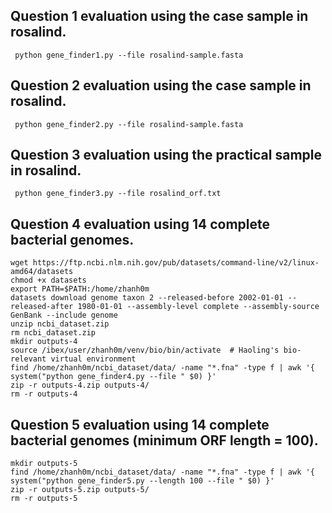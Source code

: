 ## Question 1 evaluation using the case sample in rosalind.

```shell
 python gene_finder1.py --file rosalind-sample.fasta
```

## Question 2 evaluation using the case sample in rosalind.

```shell
 python gene_finder2.py --file rosalind-sample.fasta
```

## Question 3 evaluation using the practical sample in rosalind.

```shell
 python gene_finder3.py --file rosalind_orf.txt
```

## Question 4 evaluation using 14 complete bacterial genomes.

```shell
wget https://ftp.ncbi.nlm.nih.gov/pub/datasets/command-line/v2/linux-amd64/datasets
chmod +x datasets
export PATH=$PATH:/home/zhanh0m
datasets download genome taxon 2 --released-before 2002-01-01 --released-after 1980-01-01 --assembly-level complete --assembly-source GenBank --include genome
unzip ncbi_dataset.zip
rm ncbi_dataset.zip
mkdir outputs-4
source /ibex/user/zhanh0m/venv/bio/bin/activate  # Haoling's bio-relevant virtual environment
find /home/zhanh0m/ncbi_dataset/data/ -name "*.fna" -type f | awk '{ system("python gene_finder4.py --file " $0) }'
zip -r outputs-4.zip outputs-4/
rm -r outputs-4
```

## Question 5 evaluation using 14 complete bacterial genomes (minimum ORF length = 100).

```shell
mkdir outputs-5
find /home/zhanh0m/ncbi_dataset/data/ -name "*.fna" -type f | awk '{ system("python gene_finder5.py --length 100 --file " $0) }'
zip -r outputs-5.zip outputs-5/
rm -r outputs-5
```